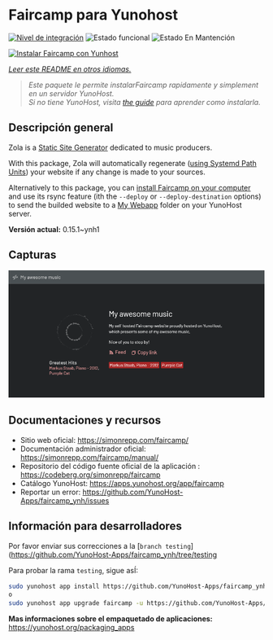<!--
Este archivo README esta generado automaticamente<https://github.com/YunoHost/apps/tree/master/tools/readme_generator>
No se debe editar a mano.
-->

# Faircamp para Yunohost

[![Nivel de integración](https://dash.yunohost.org/integration/faircamp.svg)](https://ci-apps.yunohost.org/ci/apps/faircamp/) ![Estado funcional](https://ci-apps.yunohost.org/ci/badges/faircamp.status.svg) ![Estado En Mantención](https://ci-apps.yunohost.org/ci/badges/faircamp.maintain.svg)

[![Instalar Faircamp con Yunhost](https://install-app.yunohost.org/install-with-yunohost.svg)](https://install-app.yunohost.org/?app=faircamp)

*[Leer este README en otros idiomas.](./ALL_README.md)*

> *Este paquete le permite instalarFaircamp rapidamente y simplement en un servidor YunoHost.*  
> *Si no tiene YunoHost, visita [the guide](https://yunohost.org/install) para aprender como instalarla.*

## Descripción general

Zola is a [Static Site Generator](https://en.wikipedia.org/wiki/Static_site_generator) dedicated to music producers.

With this package, Zola will automatically regenerate ([using Systemd Path Units](https://www.putorius.net/systemd-path-units.html)) your website if any change is made to your sources.

Alternatively to this package, you can [install Faircamp on your computer](https://simonrepp.com/faircamp/manual/installation.html) and use its rsync feature (ith the `--deploy` or `--deploy-destination` options) to send the builded website to a [My Webapp](https://apps.yunohost.org/app/my_webapp) folder on your YunoHost server.


**Versión actual:** 0.15.1~ynh1

## Capturas

![Captura de Faircamp](./doc/screenshots/faircamp-screenshot.png)

## Documentaciones y recursos

- Sitio web oficial: <https://simonrepp.com/faircamp/>
- Documentación administrador oficial: <https://simonrepp.com/faircamp/manual/>
- Repositorio del código fuente oficial de la aplicación : <https://codeberg.org/simonrepp/faircamp>
- Catálogo YunoHost: <https://apps.yunohost.org/app/faircamp>
- Reportar un error: <https://github.com/YunoHost-Apps/faircamp_ynh/issues>

## Información para desarrolladores

Por favor enviar sus correcciones a la [`branch testing`](https://github.com/YunoHost-Apps/faircamp_ynh/tree/testing

Para probar la rama `testing`, sigue asÍ:

```bash
sudo yunohost app install https://github.com/YunoHost-Apps/faircamp_ynh/tree/testing --debug
o
sudo yunohost app upgrade faircamp -u https://github.com/YunoHost-Apps/faircamp_ynh/tree/testing --debug
```

**Mas informaciones sobre el empaquetado de aplicaciones:** <https://yunohost.org/packaging_apps>
